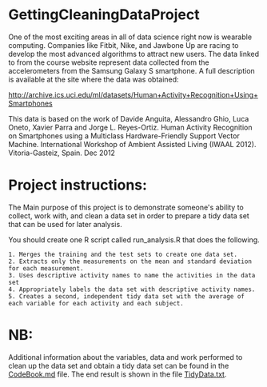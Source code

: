 # GettingCleaningDataProject
One of the most exciting areas in all of data science right now is wearable computing. Companies like Fitbit, Nike, and Jawbone Up are racing to develop the most advanced algorithms to attract new users. The data linked to from the course website represent data collected from the accelerometers from the Samsung Galaxy S smartphone. A full description is available at the site where the data was obtained:

http://archive.ics.uci.edu/ml/datasets/Human+Activity+Recognition+Using+Smartphones

This data is based on the work of   Davide Anguita, Alessandro Ghio, Luca Oneto, Xavier Parra and Jorge L. Reyes-Ortiz. Human Activity Recognition on Smartphones using a Multiclass Hardware-Friendly Support Vector Machine. International Workshop of Ambient Assisted Living (IWAAL 2012). Vitoria-Gasteiz, Spain. Dec 2012


Project instructions:
====================================
The Main purpose of this project is to demonstrate someone's ability to collect, work with, and clean a data set in order to prepare a tidy data set that can be used for later analysis.

You should create one R script called run_analysis.R that does the following.

	1. Merges the training and the test sets to create one data set.
	2. Extracts only the measurements on the mean and standard deviation for each measurement.
	3. Uses descriptive activity names to name the activities in the data set
	4. Appropriately labels the data set with descriptive activity names.
	5. Creates a second, independent tidy data set with the average of each variable for each activity and each subject.


NB:
====
Additional information about the variables, data and work performed to clean up the data set and obtain a tidy data set can be found in the [CodeBook.md](https://github.com/fatimazahrajaafari/GettingCleaningDataProject/blob/master/CodeBook.md) file.
The end result is shown in the file [TidyData.txt](https://github.com/fatimazahrajaafari/GettingCleaningDataProject/blob/master/TidyData.txt).